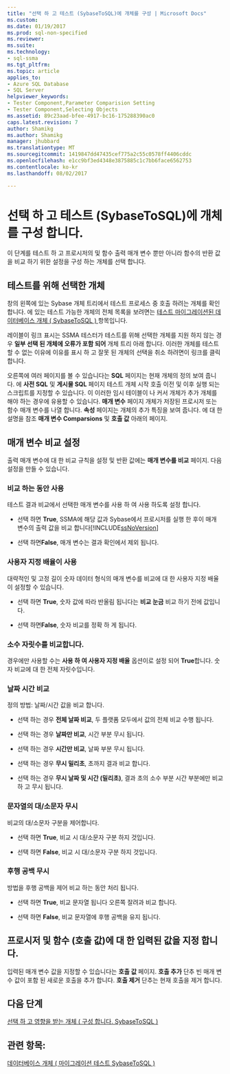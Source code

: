 ```yaml
---
title: "선택 하 고 테스트 (SybaseToSQL)에 개체를 구성 | Microsoft Docs"
ms.custom: 
ms.date: 01/19/2017
ms.prod: sql-non-specified
ms.reviewer: 
ms.suite: 
ms.technology:
- sql-ssma
ms.tgt_pltfrm: 
ms.topic: article
applies_to:
- Azure SQL Database
- SQL Server
helpviewer_keywords:
- Tester Component,Parameter Comparision Setting
- Tester Component,Selecting Objects
ms.assetid: 89c23aad-bfee-4917-bc16-175288390ac0
caps.latest.revision: 7
author: Shamikg
ms.author: Shamikg
manager: jhubbard
ms.translationtype: MT
ms.sourcegitcommit: 1419847dd47435cef775a2c55c0578ff4406cddc
ms.openlocfilehash: e1cc9bf3ed4348e3875885c1c7bb6face6562753
ms.contentlocale: ko-kr
ms.lasthandoff: 08/02/2017

---
```

# <a name="selecting-and-configuring-objects-to-test-sybasetosql"></a>선택 하 고 테스트 (SybaseToSQL)에 개체를 구성 합니다.
이 단계를 테스트 하 고 프로시저의 및 함수 출력 매개 변수 뿐만 아니라 함수의 반환 값을 비교 하기 위한 설정을 구성 하는 개체를 선택 합니다.  
  
## <a name="selection-of-objects-to-test"></a>테스트를 위해 선택한 개체  
창의 왼쪽에 있는 Sybase 개체 트리에서 테스트 프로세스 중 호출 하려는 개체를 확인 합니다. 에 있는 테스트 가능한 개체의 전체 목록을 보려면는 [테스트 마이그레이션된 데이터베이스 개체 &#40; SybaseToSQL &#41; ](../../ssma/sybase/testing-migrated-database-objects-sybasetosql.md) 항목입니다.  
  
레이블이 링크 표시는 SSMA 테스터가 테스트를 위해 선택한 개체를 지원 하지 않는 경우 **일부 선택 된 개체에 오류가 포함 되어** 개체 트리 아래 합니다. 이러한 개체를 테스트할 수 없는 이유에 이유를 표시 하 고 잘못 된 개체의 선택을 취소 하려면이 링크를 클릭 합니다.  
  
오른쪽에 여러 페이지를 볼 수 있습니다는 **SQL** 페이지는 현재 개체의 정의 보여 줍니다. 에 **사전 SQL** 및 **게시물 SQL** 페이지 테스트 개체 시작 호출 이전 및 이후 실행 되는 스크립트를 지정할 수 있습니다. 이 이러한 임시 테이블이 나 커서 개체가 추가 개체를 해야 하는 경우에 유용할 수 있습니다. **매개 변수** 페이지 개체가 저장된 프로시저 또는 함수 매개 변수를 나열 합니다. **속성** 페이지는 개체의 추가 특징을 보여 줍니다. 에 대 한 설명을 참조 **매개 변수 Comparsions** 및 **호출 값** 아래의 페이지.  
  
## <a name="parameter-comparison-settings"></a>매개 변수 비교 설정  
출력 매개 변수에 대 한 비교 규칙을 설정 및 반환 값에는 **매개 변수를 비교** 페이지. 다음 설정을 만들 수 있습니다.  
  
### <a name="use-during-comparisons"></a>비교 하는 동안 사용  
테스트 결과 비교에서 선택한 매개 변수를 사용 하 여 사용 하도록 설정 합니다.  
  
-   선택 하면 **True**, SSMA에 해당 값과 Sybase에서 프로시저를 실행 한 후이 매개 변수의 출력 값을 비교 합니다[!INCLUDE[ssNoVersion](../../includes/ssnoversion_md.md)]  
  
-   선택 하면**False**, 매개 변수는 결과 확인에서 제외 됩니다.  
  
### <a name="use-custom-scale"></a>사용자 지정 배율이 사용  
대략적인 및 고정 길이 숫자 데이터 형식의 매개 변수를 비교에 대 한 사용자 지정 배율이 설정할 수 있습니다.  
  
-   선택 하면 **True**, 숫자 값에 따라 반올림 됩니다는 **비교 눈금** 비교 하기 전에 값입니다.  
  
-   선택 하면**False**, 숫자 비교를 정확 하 게 됩니다.  
  
### <a name="comparing-scale"></a>소수 자릿수를 비교합니다.  
경우에만 사용할 수는 **사용 하 여 사용자 지정 배율** 옵션이로 설정 되어 **True**합니다. 숫자 비교에 대 한 전체 자릿수입니다.  
  
### <a name="date-time-comparing"></a>날짜 시간 비교  
정의 방법: 날짜/시간 값을 비교 합니다.  
  
-   선택 하는 경우 **전체 날짜 비교**, 두 플랫폼 모두에서 값의 전체 비교 수행 됩니다.  
  
-   선택 하는 경우 **날짜만 비교**, 시간 부분 무시 됩니다.  
  
-   선택 하는 경우 **시간만 비교**, 날짜 부분 무시 됩니다.  
  
-   선택 하는 경우 **무시 밀리초**, 초까지 결과 비교 합니다.  
  
-   선택 하는 경우 **무시 날짜 및 시간 (밀리초)**, 결과 초의 소수 부분 시간 부분에만 비교 하 고 무시 됩니다.  
  
### <a name="ignore-strings-case"></a>문자열의 대/소문자 무시  
비교의 대/소문자 구분을 제어합니다.  
  
-   선택 하면 **True**, 비교 시 대/소문자 구분 하지 것입니다.  
  
-   선택 하면 **False**, 비교 시 대/소문자 구분 하지 것입니다.  
  
### <a name="ignore-trailing-spaces"></a>후행 공백 무시  
방법을 후행 공백을 제어 비교 하는 동안 처리 됩니다.  
  
-   선택 하면 **True**, 비교 문자열 됩니다 오른쪽 잘려과 비교 합니다.  
  
-   선택 하면 **False**, 비교 문자열에 후행 공백을 유지 됩니다.  
  
## <a name="specify-input-values-for-procedures-and-functions-call-values"></a>프로시저 및 함수 (호출 값)에 대 한 입력된 값을 지정 합니다.  
입력된 매개 변수 값을 지정할 수 있습니다는 **호출 값** 페이지. **호출 추가** 단추 빈 매개 변수 값이 포함 된 새로운 호출을 추가 합니다. **호출 제거** 단추는 현재 호출을 제거 합니다.  
  
## <a name="next-step"></a>다음 단계  
[선택 하 고 영향을 받는 개체 &#40; 구성 합니다. SybaseToSQL &#41;](../../ssma/sybase/selecting-and-configuring-affected-objects-sybasetosql.md)  
  
## <a name="see-also"></a>관련 항목:  
[데이터베이스 개체 &#40; 마이그레이션 테스트 SybaseToSQL &#41;](../../ssma/sybase/testing-migrated-database-objects-sybasetosql.md)  
  

